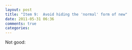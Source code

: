 ```yaml
---
layout: post
title: "Item 9:  Avoid hiding the 'normal' form of new"
date: 2011-05-31 06:36
comments: true
categories: 
---
```


Not good:



